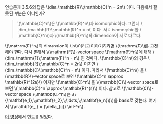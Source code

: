 <script src='https://cdnjs.cloudflare.com/ajax/libs/mathjax/2.7.4/MathJax.js?config=TeX-MML-AM_CHTML' async></script>

연습문제 3.5.6의 답은 \\(dim_\\mathbb{R}\\;\\mathbb{C}^n = 2n\\) 이다. 다음에서 잘못된 부분은 어디인가?

> \\(\\mathbb{C}^n\\)은 \\(\\mathbb{R}^n\\)과 isomorphic하다. 그런데 \\(dim_\\mathbb{R}\\;\\mathbb{R}^n = n\\) 이다. 서로 isomorphic한 \\(\\mathbb{C}^n\\)과 \\(\\mathbb{R}^n\\)의 dimension이 서로 다르다.

\\(\\mathrm{F}^n\\)의 dimension이 \\(n\\)이라고 이야기하려면 \\(\\mathrm{F}\\)를 고정해야 한다. 다시 말해서 \\(\\mathrm{F}\\)-vector space \\(\\mathrm{F}^n\\)에 대해 \\(dim_\\mathrm{F}\\;\\mathrm{F}^n = n\\) 인 것이다. \\(\\mathbb{C}^n\\)의 경우 \\(dim_\\mathbb{R}\\;\\mathbb{C}^n = 2n\\) 이지만 \\(dim_\\mathbb{C}\\;\\mathbb{C}^n = n\\) 이다. 따라서 \\(\\mathbb{C}^n\\) 을 \\(\\mathbb{R}\\)-vector space로 보면 \\(\\mathbb{C}^n \\approx \\mathbb{R}^{2n}\\) 이지만 \\(\\mathbb{C}^n\\) 을 \\(\\mathbb{C}\\)-vector space로 보면 \\(\\mathbb{C}^n \\approx \\mathbb{R}^{n}\\) 이다. 참고로 \\(\\mathbb{C}\\)-vector space \\(\\mathbb{C}^n\\)은 \\(\\{\\mathbf{e_1},\\;\\mathbf{e_2},\\;\\ldots,\\;\\mathbf{e_n}\\}\\)을 basis로 갖는다. 여기서 \\(\\mathbf{e_j} = (\\delta_{ij}) \\in F^n\\).

[이 영상](https://www.youtube.com/watch?v=a-vlMfNl4Xg&list=LL21ezJys_va78wxjTL0HuqA&index=7&t=0s)에서 힌트를 얻었다.
